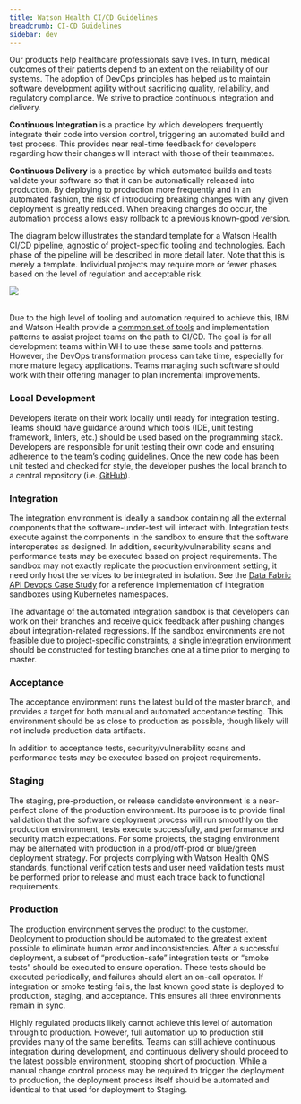 ```yaml
---
title: Watson Health CI/CD Guidelines
breadcrumb: CI-CD Guidelines
sidebar: dev
---
```


Our products help healthcare professionals save lives.  In turn, medical outcomes of their patients depend to an extent on the reliability of our systems.  The adoption of DevOps principles has helped us to maintain software development agility without sacrificing quality, reliability, and regulatory compliance.  We strive to practice continuous integration and delivery.

**Continuous Integration** is a practice by which developers frequently integrate their code into version control, triggering an automated build and test process.  This provides near real-time feedback for developers regarding how their changes will interact with those of their teammates.

**Continuous Delivery** is a practice by which automated builds and tests validate your software so that it can be automatically released into production.  By deploying to production more frequently and in an automated fashion, the risk of introducing breaking changes with any given deployment is greatly reduced.  When breaking changes do occur, the automation process allows easy rollback to a previous known-good version.

The diagram below illustrates the standard template for a Watson Health CI/CD pipeline, agnostic of project-specific tooling and technologies.  Each phase of the pipeline will be described in more detail later.  Note that this is merely a template.  Individual projects may require more or fewer phases based on the level of regulation and acceptable risk.

<img src="https://pages.github.ibm.com/watson-health-playbook/resources/images/developer-guide/continuous-delivery/ci-pipeline.png"><br>
<br>

Due to the high level of tooling and automation required to achieve this, IBM and Watson Health provide a [common set of tools](../../tools/index/) and implementation patterns to assist project teams on the path to CI/CD.  The goal is for all development teams within WH to use these same tools and patterns.  However, the DevOps transformation process can take time, especially for more mature legacy applications.  Teams managing such software should work with their offering manager to plan incremental improvements.

### Local Development
Developers iterate on their work locally until ready for integration testing.  Teams should have guidance around which tools (IDE, unit testing framework, linters, etc.) should be used based on the programming stack.  Developers are responsible for unit testing their own code and ensuring adherence to the team’s [coding guidelines](../../developer-guide/coding-standards-basics/).  Once the new code has been unit tested and checked for style, the developer pushes the local branch to a central repository (i.e. [GitHub](../../tools/github/00-getting-started/)).

### Integration
The integration environment is ideally a sandbox containing all the external components that the software-under-test will interact with.  Integration tests execute against the components in the sandbox to ensure that the software interoperates as designed.  In addition, security/vulnerability scans and performance tests may be executed based on project requirements.  The sandbox may not exactly replicate the production environment setting, it need only host the services to be integrated in isolation.  See the [Data Fabric API Devops Case Study](../case-studies/data-fabric-api/) for a reference implementation of integration sandboxes using Kubernetes namespaces.

The advantage of the automated integration sandbox is that developers can work on their branches and receive quick feedback after pushing changes about integration-related regressions.  If the sandbox environments are not feasible due to project-specific constraints, a single integration environment should be constructed for testing branches one at a time prior to merging to master.

### Acceptance
The acceptance environment runs the latest build of the master branch, and provides a target for both manual and automated acceptance testing.  This environment should be as close to production as possible, though likely will not include production data artifacts.

In addition to acceptance tests, security/vulnerability scans and performance tests may be executed based on project requirements.

### Staging
The staging, pre-production, or release candidate environment is a near-perfect clone of the production environment.  Its purpose is to provide final validation that the software deployment process will run smoothly on the production environment, tests execute successfully, and performance and security match expectations.  For some projects, the staging environment may be alternated with production in a prod/off-prod or blue/green deployment strategy.  For projects complying with Watson Health QMS standards, functional verification tests and user need validation tests must be performed prior to release and must each trace back to functional requirements.

### Production
The production environment serves the product to the customer.  Deployment to production should be automated to the greatest extent possible to eliminate human error and inconsistencies.  After a successful deployment, a subset of “production-safe” integration tests or “smoke tests” should be executed to ensure operation.  These tests should be executed periodically, and failures should alert an on-call operator.  If integration or smoke testing fails, the last known good state is deployed to production, staging, and acceptance.  This ensures all three environments remain in sync.

Highly regulated products likely cannot achieve this level of automation through to production.  However, full automation up to production still provides many of the same benefits.  Teams can still achieve continuous integration during development, and continuous delivery should proceed to the latest possible environment, stopping short of production.  While a manual change control process may be required to trigger the deployment to production, the deployment process itself should be automated and identical to that used for deployment to Staging.
